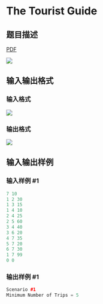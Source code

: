 # The Tourist Guide

## 题目描述

[problemUrl]: https://uva.onlinejudge.org/index.php?option=com_onlinejudge&Itemid=8&category=12&page=show_problem&problem=1040

[PDF](https://uva.onlinejudge.org/external/100/p10099.pdf)

![](https://cdn.luogu.com.cn/upload/vjudge_pic/UVA10099/4aeba1a5b7ff2d1ff9107007a17f35a1a19fb45c.png)

## 输入输出格式

### 输入格式

![](https://cdn.luogu.com.cn/upload/vjudge_pic/UVA10099/59b08b93aa12c48197c335eba22f9e2e45f5c62a.png)

### 输出格式

![](https://cdn.luogu.com.cn/upload/vjudge_pic/UVA10099/a624406863669c1d59204cd3bb772eff5c4dc574.png)

## 输入输出样例

### 输入样例 #1

```cpp
7 10
1 2 30
1 3 15
1 4 10
2 4 25
2 5 60
3 4 40
3 6 20
4 7 35
5 7 20
6 7 30
1 7 99
0 0
```


### 输出样例 #1

```cpp
Scenario #1
Minimum Number of Trips = 5
```


